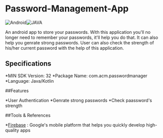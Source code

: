 # Password-Management-App
![Android](https://img.shields.io/badge/Android-3DDC84?style=for-the-badge&logo=android&logoColor=white)![JAVA](https://img.shields.io/badge/Java-ED8B00?style=for-the-badge&logo=java&logoColor=white)

An android app to store your passwords. With this application you'll no longer need to remember your passwords, it'll help you do that. It can also help you genrate strong passwords. User can also check the strength of his/her current password with the help of this application.

## Specifications

*MIN SDK Version: 32
*Package Name:
com.acm.passwordmanager
*Language: Java/Kotlin

##Features

*User Authentication
*Genrate strong passwords
*Check paassword's strength

##Tools & References

*[Firebase](https://firebase.google.com/docs/android/setup) : Google's mobile platform that helps you quickly develop high-quality apps
